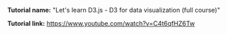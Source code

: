 **Tutorial name:** "Let's learn D3.js - D3 for data visualization (full course)"


**Tutorial link:** https://www.youtube.com/watch?v=C4t6qfHZ6Tw
